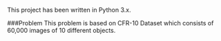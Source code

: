 This project has been written in Python 3.x.

###Problem
This problem is based on CFR-10 Dataset which consists of 60,000 images of 10 different objects. 
